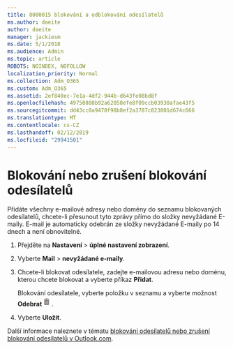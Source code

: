 ```yaml
---
title: 8000015 blokování a odblokování odesílatelů
ms.author: daeite
author: daeite
manager: jackiesm
ms.date: 5/1/2018
ms.audience: Admin
ms.topic: article
ROBOTS: NOINDEX, NOFOLLOW
localization_priority: Normal
ms.collection: Adm_O365
ms.custom: Adm_O365
ms.assetid: 2ef840ec-7e1a-4df2-944b-d643fe08bd8f
ms.openlocfilehash: 49750888b92a62058efe8f09ccb03930afae43f5
ms.sourcegitcommit: dd43cc0a9470f98b8ef2a3787c823801d674c666
ms.translationtype: MT
ms.contentlocale: cs-CZ
ms.lasthandoff: 02/12/2019
ms.locfileid: "29941501"
---
```

# <a name="block-or-unblock-senders"></a>Blokování nebo zrušení blokování odesílatelů

Přidáte všechny e-mailové adresy nebo domény do seznamu blokovaných odesílatelů, chcete-li přesunout tyto zprávy přímo do složky nevyžádané E-maily. E-mail je automaticky odebrán ze složky nevyžádané E-maily po 14 dnech a není obnovitelné.
  
1. Přejděte na **Nastavení** \> **úplné nastavení zobrazení**. 
    
2. Vyberte **Mail** \> **nevyžádané e-maily**. 
    
3. Chcete-li blokovat odesílatele, zadejte e-mailovou adresu nebo doménu, kterou chcete blokovat a vyberte příkaz **Přidat**. 
    
    Blokování odesílatele, vyberte položku v seznamu a vyberte možnost **Odebrat**![odstranit](media/deb47846-8483-4f9d-813a-fc8fe288b583.png).
    
4. Vyberte **Uložit**. 
    
Další informace naleznete v tématu [blokování odesílatelů nebo zrušení blokování odesílatelů v Outlook.com](https://go.microsoft.com/fwlink/p/?linkid=873133).
  

